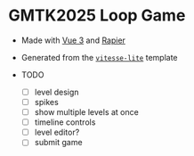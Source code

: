# GMTK2025 Loop Game

- Made with [Vue 3](https://vuejs.org/) and [Rapier](https://rapier.rs/)
- Generated from the [`vitesse-lite`](https://github.com/antfu-collective/vitesse-lite) template

- TODO
  - [ ] level design
  - [ ] spikes
  - [ ] show multiple levels at once
  - [ ] timeline controls
  - [ ] level editor?
  - [ ] submit game
